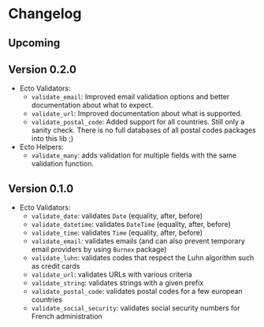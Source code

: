 # Changelog

## Upcoming

## Version 0.2.0
- Ecto Validators:
  - `validate_email`: Improved email validation options and better documentation
    about what to expect.
  - `validate_url`: Improved documentation about what is supported.
  - `validate_postal_code`: Added support for all countries. Still only a sanity
     check. There is no full databases of all postal codes packages into this lib ;)
- Ecto Helpers:
  - `validate_many`: adds validation for multiple fields with the same
    validation function.

## Version 0.1.0
 - Ecto Validators:
   - `validate_date`: validates `Date` (equality, after, before)
   - `validate_datetime`: validates `DateTime` (equality, after, before)
   - `validate_time`: validates `Time` (equality, after, before)
   - `validate_email`: validates emails (and can also prevent temporary email 
     providers by using `Burnex` package)
   - `validate_luhn`: validates codes that respect the Luhn algorithm such 
     as credit cards
   - `validate_url`: validates URLs with various criteria
   - `validate_string`: validates strings with a given prefix
   - `validate_postal_code`: validates postal codes for a few european countries
   - `validate_social_security`: validates social security numbers for French
     administration

